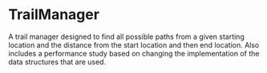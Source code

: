 # TrailManager
A trail manager designed to find all possible paths from a given starting location and the distance from the start location and then end location. Also includes a performance study based on changing the implementation of the data structures that are used.

